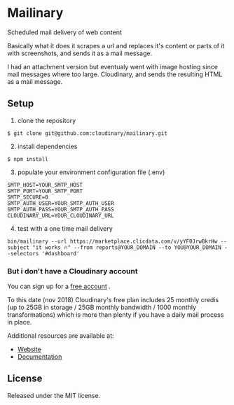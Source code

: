 Mailinary
==========

Scheduled mail delivery of web content

Basically what it does it scrapes a url and replaces it's content or parts of it with screenshots, and sends it as a mail message.

I had an attachment version but eventualy went with image hosting since mail messages where too large.
Cloudinary, and sends the resulting HTML as a  mail message.


## Setup ######################################################################

1. clone the repository 
```
$ git clone git@github.com:cloudinary/mailinary.git
```
2. install dependencies
```
$ npm install
```
3. populate your environment configuration file (.env) 

```
SMTP_HOST=YOUR_SMTP_HOST
SMTP_PORT=YOUR_SMTP_PORT
SMTP_SECURE=0
SMTP_AUTH_USER=YOUR_SMTP_AUTH_USER
SMTP_AUTH_PASS=YOUR_SMTP_AUTH_PASS
CLOUDINARY_URL=YOUR_CLOUDINARY_URL
```
4. test with a one time mail delivery
```
bin/mailinary --url https://marketplace.clicdata.com/v/yYF0JrwBkrHw --subject "it works 🔥" --from reports@YOUR_DOMAIN --to YOU@YOUR_DOMAIN --selectors '#dashboard'
```

### But i don't have a Cloudinary account

You can sign up for a [free account](https://cloudinary.com/users/register/free) .

To this date (nov 2018) Cloudinary's free plan includes 25 monthly credis (up to 25GB in storage / 25GB monthly bandwidth / 1000 monthly transformations)
which is more than plenty if you have a daily mail process in place.

Additional resources are available at:

* [Website](https://cloudinary.com)
* [Documentation](https://cloudinary.com/documentation)

## License #######################################################################

Released under the MIT license.

